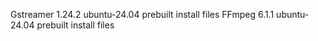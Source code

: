 Gstreamer 1.24.2 ubuntu-24.04 prebuilt install files
FFmpeg 6.1.1 ubuntu-24.04 prebuilt install files

